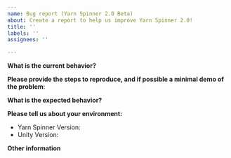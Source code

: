 ```yaml
---
name: Bug report (Yarn Spinner 2.0 Beta)
about: Create a report to help us improve Yarn Spinner 2.0!
title: ''
labels: ''
assignees: ''

---
```


<!-- PLEASE NOTE: 

You're filing an issue about the beta version of Yarn Spinner. Please note that we're not 
able to offer direct support for these issues, but we're extremely grateful for you 
letting us know about bugs and other problems while we get things ready for release.

-->

**What is the current behavior?**

<!-- Please describe what you're seeing. -->

**Please provide the steps to reproduce, and if possible a minimal demo of the problem**:

<!-- Please give us as much detail as you can, so that we can reproduce the issue. If possible, please consider uploading a demo project that demonstrates the problem. -->

**What is the expected behavior?**

<!-- What do you expect to see instead of what's happening now? -->

**Please tell us about your environment:**
  
  - Yarn Spinner Version: 
  - Unity Version:

**Other information** 

<!-- For example, a detailed explanation, stacktraces, related issues, suggestions how to fix, links for us to have context... -->
